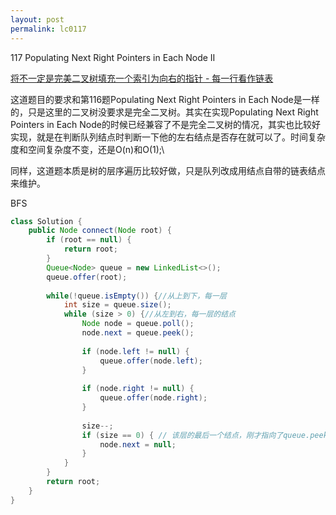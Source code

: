 ```yaml
---
layout: post
permalink: lc0117
---
```


117	Populating Next Right Pointers in Each Node II

[将不一定是完美二叉树填充一个索引为向右的指针 - 每一行看作链表](https://leetcode-cn.com/problems/populating-next-right-pointers-in-each-node-ii/solution/bfsjie-jue-zui-hao-de-ji-bai-liao-100de-yong-hu-by/)

这道题目的要求和第116题Populating Next Right Pointers in Each Node是一样的，只是这里的二叉树没要求是完全二叉树。其实在实现Populating Next Right Pointers in Each Node的时候已经兼容了不是完全二叉树的情况，其实也比较好实现，就是在判断队列结点时判断一下他的左右结点是否存在就可以了。时间复杂度和空间复杂度不变，还是O(n)和O(1);\

同样，这道题本质是树的层序遍历比较好做，只是队列改成用结点自带的链表结点来维护。

BFS
```java
class Solution {
    public Node connect(Node root) {
        if (root == null) {
            return root;
        }
        Queue<Node> queue = new LinkedList<>();
        queue.offer(root);
        
        while(!queue.isEmpty()) {//从上到下，每一层
            int size = queue.size();
            while (size > 0) {//从左到右，每一层的结点
                Node node = queue.poll();
                node.next = queue.peek();
                
                if (node.left != null) {
                    queue.offer(node.left);
                }
                
                if (node.right != null) {
                    queue.offer(node.right);
                }
                
                size--;
                if (size == 0) { // 该层的最后一个结点，刚才指向了queue.peek()，现在指向正确的null
                    node.next = null;
                }
            }
        }
        return root;
    }
}
```